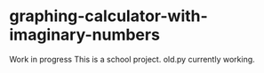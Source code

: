 # graphing-calculator-with-imaginary-numbers
Work in progress
This is a school project.
old.py currently working.
